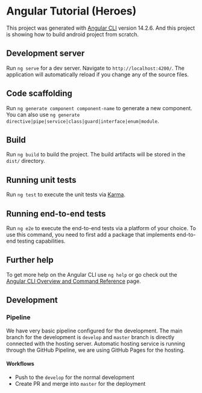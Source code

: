 # Angular Tutorial (Heroes)

This project was generated with [Angular CLI](https://github.com/angular/angular-cli) version 14.2.6.
And this project is showing how to build android project from scratch.

## Development server

Run `ng serve` for a dev server. Navigate to `http://localhost:4200/`. The application will automatically reload if you change any of the source files.

## Code scaffolding

Run `ng generate component component-name` to generate a new component. You can also use `ng generate directive|pipe|service|class|guard|interface|enum|module`.

## Build

Run `ng build` to build the project. The build artifacts will be stored in the `dist/` directory.

## Running unit tests

Run `ng test` to execute the unit tests via [Karma](https://karma-runner.github.io).

## Running end-to-end tests

Run `ng e2e` to execute the end-to-end tests via a platform of your choice. To use this command, you need to first add a package that implements end-to-end testing capabilities.

## Further help

To get more help on the Angular CLI use `ng help` or go check out the [Angular CLI Overview and Command Reference](https://angular.io/cli) page.

## Development

### Pipeline

We have very basic pipeline configured for the development. The main branch for the development is `develop` and `master` branch is directly connected with the hosting server.
Automatic hosting service is running through the GitHub Pipeline, we are using GitHub Pages for the hosting.

#### Workflows
* Push to the `develop` for the normal development
* Create PR and merge into `master` for the deployment
